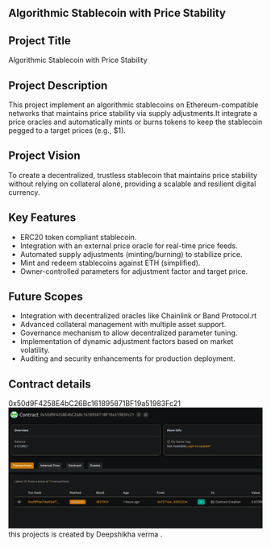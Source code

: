 ## Algorithmic Stablecoin with Price Stability

## Project Title
Algorithmic Stablecoin with Price Stability

## Project Description


This project implement an algorithmic stablecoins on Ethereum-compatible networks that maintains price stability via supply adjustments.It integrate a price oracles and automatically mints or burns tokens to keep the stablecoin pegged to a target prices (e.g., $1).

## Project Vision

To create a decentralized, trustless stablecoin that maintains price stability  without relying on collateral alone, providing a scalable and resilient digital currency.

## Key Features
- ERC20 token compliant stablecoin.
- Integration with an external price oracle for real-time price feeds.
- Automated supply adjustments (minting/burning) to stabilize price.
- Mint and redeem stablecoins against ETH (simplified).
- Owner-controlled parameters for adjustment factor and target price.

## Future Scopes
- Integration with decentralized oracles like Chainlink or Band Protocol.rt
- Advanced collateral management with multiple asset support.
- Governance mechanism to allow decentralized parameter tuning.
- Implementation of dynamic adjustment factors based on market volatility.
- Auditing and security enhancements for production deployment.

## Contract details
0x50d9F4258E4bC26Bc161895871BF19a51983Fc21![alt text](image.png)
this projects is created by Deepshikha verma .
